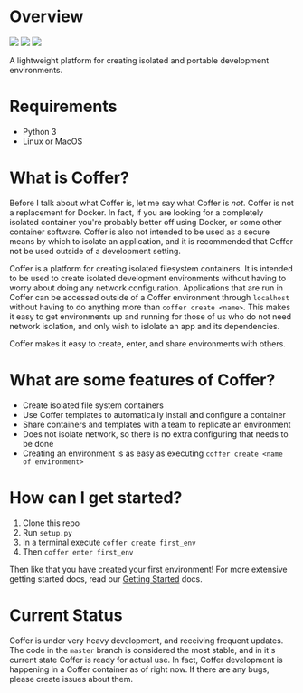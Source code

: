 Overview
=====

![](https://img.shields.io/badge/version-1.2.1-brightgreen.svg) [![](https://img.shields.io/badge/irc-%23coffer-red.svg)](https://webchat.freenode.net/) [![](https://img.shields.io/badge/twitter-cofferproject-blue.svg)](http://twitter.com/cofferproject)

A lightweight platform for creating isolated and portable development environments.

Requirements
============

- Python 3
- Linux or MacOS


What is Coffer?
===============

Before I talk about what Coffer is, let me say what Coffer is *not*. Coffer is not a replacement for Docker. In fact, if you are looking for a completely isolated container
you're probably better off using Docker, or some other container software. Coffer is also not intended to be used as a secure means by which to isolate an application, and
it is recommended that Coffer not be used outside of a development setting. 

Coffer is a platform for creating isolated filesystem containers. It is intended to be used to create isolated development environments without having to worry about doing any network configuration.
Applications that are run in Coffer can be accessed outside of a Coffer environment through `localhost` without having to do anything more than `coffer create <name>`. 
This makes it easy to get environments up and running for those of us who do not need network isolation, and only wish to islolate an app and its dependencies.

Coffer makes it easy to create, enter, and share environments with others.

What are some features of Coffer?
=================================

- Create isolated file system containers
- Use Coffer templates to automatically install and configure a container
- Share containers and templates with a team to replicate an environment
- Does not isolate network, so there is no extra configuring that needs to be done
- Creating an environment is as easy as executing `coffer create <name of environment>`

How can I get started?
======================

1. Clone this repo
2. Run `setup.py`
3. In a terminal execute `coffer create first_env`
4. Then `coffer enter first_env`

Then like that you have created your first environment! For more extensive getting started docs, read our [Getting Started](https://github.com/Max00355/Coffer/blob/master/docs/GettingStarted.md) docs.

Current Status
==============

Coffer is under very heavy development, and receiving frequent updates. The code in the `master` branch is considered the most stable, and in it's current state Coffer is ready for actual use.
In fact, Coffer development is happening in a Coffer container as of right now. If there are any bugs, please create issues about them.

